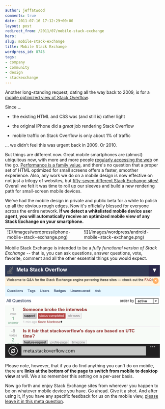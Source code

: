 ```yaml
---
author: jeffatwood
comments: true
date: 2011-07-16 17:12:29+00:00
layout: post
redirect_from: /2011/07/mobile-stack-exchange
hero: 
slug: mobile-stack-exchange
title: Mobile Stack Exchange
wordpress_id: 8745
tags:
- company
- community
- design
- stackexchange
---
```


Another long-standing request, dating all the way back to 2009, is for a [mobile optimized view of Stack Overflow](http://meta.stackoverflow.com/questions/896/mobile-and-iphone-optimized-version-of-stack-overflow).
 
Since …





  * the existing HTML and CSS was (and still is) rather light

  * the original iPhone did a _great_ job rendering Stack Overflow

  * mobile traffic on Stack Overflow is only about 1% of traffic


… we didn't feel this was urgent back in 2009. Or 2010.

But things are different now. Great mobile smartphones are (almost) ubiquitous now, with more and more people [regularly accessing the web](http://www.campaignmonitor.com/blog/post/3495/the-rise-of-mobile-email/) on the go. [Performance is a family value](http://www.codinghorror.com/blog/2011/06/performance-is-a-feature.html), and there's no question that a proper set of HTML optimized for small screens offers a faster, smoother experience. Also, any work we do on a mobile design is now effective on not just a trilogy of websites, but [fifty-seven different Stack Exchange sites!](http://stackexchange.com/sites) Overall we felt it was time to roll up our sleeves and build a new rendering path for small-screen mobile devices.

We've had the mobile design in private and public beta for a while to polish up all the obvious rough edges. Now it's officially blessed for everyone across the entire network. **If we detect a whitelisted mobile device user agent, you will automatically receive an optimized mobile view of any Stack Exchange on your smartphone.**

<table >
<tr >

<td valign="top" >![](/images/wordpress/iphone-mobile-stack-exchange.png)
</td>

<td valign="top" >![](/images/wordpress/android-mobile-stack-exchange.png)
</td>
</tr>
</table>

Mobile Stack Exchange is intended to be a _fully functional version of Stack Exchange_ -- that is, you can ask questions, answer questions, vote, favorite, comment and all the other essential things you would expect.

![](/images/wordpress/windows-7-mobile-stack-exchange.png)

Please note, however, that if you do find anything you can't do on mobile, there are **links at the bottom of the page to switch from mobile to desktop view** at will. We also remember this setting on a per-user basis.

Now go forth and enjoy Stack Exchange sites from wherever you happen to be on whatever mobile device you have. Go ahead. Give it a shot. And after using it, if you have any specific feedback for us on the mobile view, [please leave it in this meta question](http://meta.stackoverflow.com/questions/98776/stack-exchange-mobile-launched).
